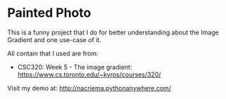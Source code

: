 # Painted Photo

This is a funny project that I do for better understanding about the Image Gradient and one use-case of it. 

All contain that I used are from: 
* CSC320: Week 5 - The image gradient: https://www.cs.toronto.edu/~kyros/courses/320/


Visit my demo at: http://nacriema.pythonanywhere.com/

